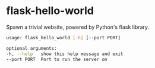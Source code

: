 # flask-hello-world

Spawn a trivial website, powered by Python's flask library.

```bash
usage: flask_hello_world [-h] [--port PORT]

optional arguments:
-h, --help   show this help message and exit
--port PORT  Port to run the server on
```


